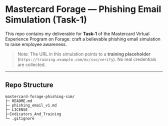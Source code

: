 # Mastercard Forage — Phishing Email Simulation (Task-1)

This repo contains my deliverable for **Task-1** of the Mastercard Virtual Experience Program on Forage: craft a believable phishing email simulation to raise employee awareness.

>  Note: The URL in this simulation points to a **training placeholder** (`https://training.example.com/mc/sso/verify`). No real credentials are collected.

---
## Repo Structure

```
mastercard-forage-phishing-sim/
├─ README.md
├─ phishing_email_v1.md
├─ LICENSE
├─Indicators_And_Training
└─ .gitignore
```
